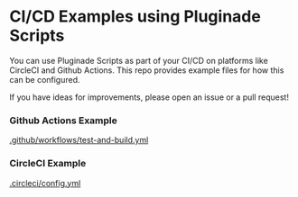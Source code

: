 # CI/CD Examples using Pluginade Scripts
You can use Pluginade Scripts as part of your CI/CD on platforms like CircleCI and Github Actions. This repo provides example files for how this can be configured.

If you have ideas for improvements, please open an issue or a pull request!

### Github Actions Example
[.github/workflows/test-and-build.yml](https://raw.githubusercontent.com/pluginade/cicd-examples/main/github-actions-examples/.github/workflows/test-and-build.yml)

### CircleCI Example
[.circleci/config.yml](https://raw.githubusercontent.com/pluginade/cicd-examples/main/circleci-examples/.circleci/config.yml)